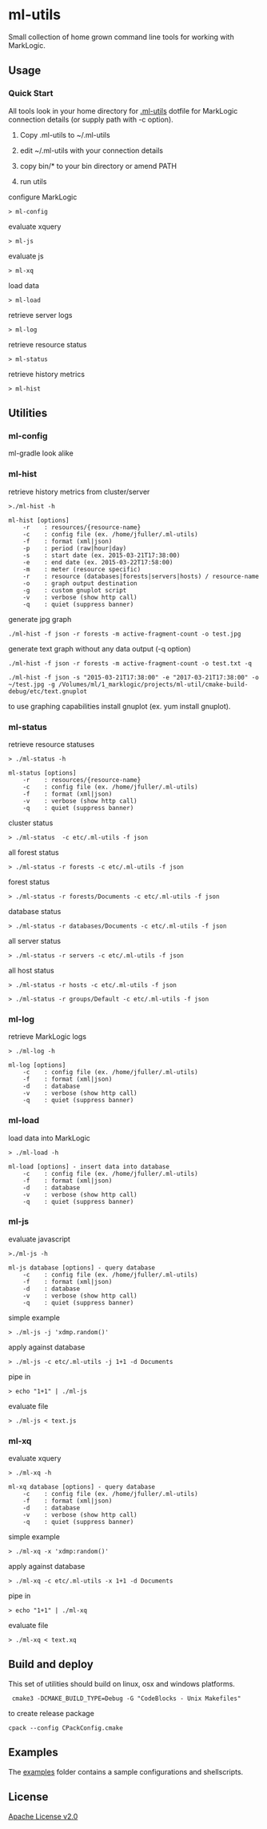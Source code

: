 # ml-utils

Small collection of home grown command line tools for working with MarkLogic.

## Usage

### Quick Start

All tools look in your home directory for [.ml-utils](etc/.ml-utils) dotfile for MarkLogic connection details (or supply path with -c option).

1) Copy .ml-utils to ~/.ml-utils

2) edit ~/.ml-utils with your connection details

3) copy bin/* to your bin directory or amend PATH

4) run utils

configure MarkLogic
```
> ml-config
```

evaluate xquery
```
> ml-js
```

evaluate js
```
> ml-xq
```

load data
```
> ml-load
```

retrieve server logs
```
> ml-log
```

retrieve resource status
```
> ml-status
```

retrieve history metrics
```
> ml-hist
```

## Utilities

### ml-config

ml-gradle look alike

### ml-hist

retrieve history metrics from cluster/server

```
>./ml-hist -h

ml-hist [options]
    -r    : resources/{resource-name}
    -c    : config file (ex. /home/jfuller/.ml-utils)
    -f    : format (xml|json)
    -p    : period (raw|hour|day)
    -s    : start date (ex. 2015-03-21T17:38:00)
    -e    : end date (ex. 2015-03-22T17:58:00)
    -m    : meter (resource specific)
    -r    : resource (databases|forests|servers|hosts) / resource-name
    -o    : graph output destination
    -g    : custom gnuplot script
    -v    : verbose (show http call)
    -q    : quiet (suppress banner)
```

generate jpg graph
```
./ml-hist -f json -r forests -m active-fragment-count -o test.jpg
```

generate text graph without any data output (-q option)
```
./ml-hist -f json -r forests -m active-fragment-count -o test.txt -q
```

```
./ml-hist -f json -s "2015-03-21T17:38:00" -e "2017-03-21T17:38:00" -o ~/test.jpg -g /Volumes/ml/1_marklogic/projects/ml-util/cmake-build-debug/etc/text.gnuplot
```

to use graphing capabilities install gnuplot (ex. yum install gnuplot).

### ml-status

retrieve resource statuses

```
> ./ml-status -h

ml-status [options] 
    -r    : resources/{resource-name}
    -c    : config file (ex. /home/jfuller/.ml-utils)
    -f    : format (xml|json)
    -v    : verbose (show http call)
    -q    : quiet (suppress banner)

```

cluster status
```
> ./ml-status  -c etc/.ml-utils -f json 
```

all forest status
```
> ./ml-status -r forests -c etc/.ml-utils -f json 
```

forest status
```
> ./ml-status -r forests/Documents -c etc/.ml-utils -f json 
```

database status
```
> ./ml-status -r databases/Documents -c etc/.ml-utils -f json 
```

all server status
```
> ./ml-status -r servers -c etc/.ml-utils -f json 
```

all host status
```
> ./ml-status -r hosts -c etc/.ml-utils -f json 
```

```
> ./ml-status -r groups/Default -c etc/.ml-utils -f json 
```

### ml-log

retrieve MarkLogic logs

```
> ./ml-log -h

ml-log [options]
    -c    : config file (ex. /home/jfuller/.ml-utils)
    -f    : format (xml|json)
    -d    : database
    -v    : verbose (show http call)
    -q    : quiet (suppress banner)

```

### ml-load

load data into MarkLogic

```
> ./ml-load -h

ml-load [options] - insert data into database
    -c    : config file (ex. /home/jfuller/.ml-utils)
    -f    : format (xml|json)
    -d    : database
    -v    : verbose (show http call)
    -q    : quiet (suppress banner)

```

### ml-js

evaluate javascript

```
>./ml-js -h

ml-js database [options] - query database
    -c    : config file (ex. /home/jfuller/.ml-utils)
    -f    : format (xml|json)
    -d    : database
    -v    : verbose (show http call)
    -q    : quiet (suppress banner)
```

simple example
```
> ./ml-js -j 'xdmp.random()'
```

apply against database
```
> ./ml-js -c etc/.ml-utils -j 1+1 -d Documents
```

pipe in 
```
> echo "1+1" | ./ml-js
```

evaluate file
```
> ./ml-js < text.js
```

### ml-xq

evaluate xquery

```
> ./ml-xq -h

ml-xq database [options] - query database
    -c    : config file (ex. /home/jfuller/.ml-utils)
    -f    : format (xml|json)
    -d    : database
    -v    : verbose (show http call)
    -q    : quiet (suppress banner)

```

simple example
```
> ./ml-xq -x 'xdmp:random()'
```

apply against database
```
> ./ml-xq -c etc/.ml-utils -x 1+1 -d Documents
```

pipe in 
```
> echo "1+1" | ./ml-xq
```

evaluate file
```
> ./ml-xq < text.xq
```

## Build and deploy

This set of utilities should build on linux, osx and windows platforms.

```
 cmake3 -DCMAKE_BUILD_TYPE=Debug -G "CodeBlocks - Unix Makefiles"
```

to create release package
```
cpack --config CPackConfig.cmake
```

## Examples

The [examples](examples) folder contains a sample configurations and shellscripts.

## License

[Apache License v2.0](LICENSE)